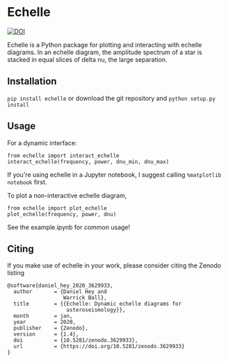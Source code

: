 # Echelle

[![DOI](https://zenodo.org/badge/DOI/10.5281/zenodo.3629933.svg)](https://doi.org/10.5281/zenodo.3629933)

<!-- ![](docs/echelle_plot.png) -->
Echelle is a Python package for plotting and interacting with echelle diagrams.
In an echelle diagram, the amplitude spectrum of a star is stacked in equal
slices of delta nu, the large separation. 

## Installation
`pip install echelle`
or download the git repository and 
`python setup.py install`

## Usage

For a dynamic interface:
```
from echelle import interact_echelle
interact_echelle(frequency, power, dnu_min, dnu_max)
```

If you're using echelle in a Jupyter notebook, I suggest calling `%matplotlib notebook` first.

To plot a non-interactive echelle diagram,
```
from echelle import plot_echelle
plot_echelle(frequency, power, dnu)
```

See the example.ipynb for common usage!

## Citing

If you make use of echelle in your work, please consider citing the Zenodo listing
```
@software{daniel_hey_2020_3629933,
  author       = {Daniel Hey and
                  Warrick Ball},
  title        = {{Echelle: Dynamic echelle diagrams for 
                   asteroseismology}},
  month        = jan,
  year         = 2020,
  publisher    = {Zenodo},
  version      = {1.4},
  doi          = {10.5281/zenodo.3629933},
  url          = {https://doi.org/10.5281/zenodo.3629933}
}
```
